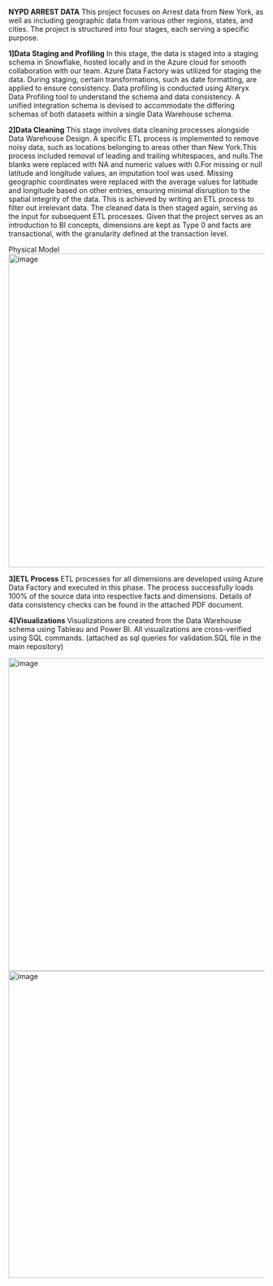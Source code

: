 **NYPD ARREST DATA**
This project focuses on Arrest data from New York, as well as including geographic data from various other regions, states, and cities. The project is structured into four stages, each serving a specific purpose.

**1]Data Staging and Profiling**
In this stage, the data is staged into a staging schema in Snowflake, hosted locally and in the Azure cloud for smooth collaboration with our team. Azure Data Factory was utilized for staging the data. During staging, certain transformations, such as date formatting, are applied to ensure consistency. Data profiling is conducted using Alteryx Data Profiling tool to understand the schema and data consistency. A unified integration schema is devised to accommodate the differing schemas of both datasets within a single Data Warehouse schema.

**2]Data Cleaning**
This stage involves data cleaning processes alongside Data Warehouse Design. A specific ETL process is implemented to remove noisy data, such as locations belonging to areas other than New York.This process included removal of leading and trailing whitespaces, and nulls.The blanks were replaced with NA and numeric values with 0.For missing or null latitude and longitude values, an imputation tool was used. Missing geographic coordinates were replaced with the average values for latitude and longitude based on other entries, ensuring minimal disruption to the spatial integrity of the data. This is achieved by writing an ETL process to filter out irrelevant data. The cleaned data is then staged again, serving as the input for subsequent ETL processes.
Given that the project serves as an introduction to BI concepts, dimensions are kept as Type 0 and facts are transactional, with the granularity defined at the transaction level.

Physical Model
<img width="616" alt="image" src="https://github.com/user-attachments/assets/c1370f3c-f274-46ed-add9-06020fee5116" />

**3]ETL Process**
ETL processes for all dimensions are developed using Azure Data Factory and executed in this phase. The process successfully loads 100% of the source data into respective facts and dimensions. Details of data consistency checks can be found in the attached PDF document.

**4]Visualizations**
Visualizations are created from the Data Warehouse schema using Tableau and Power BI. All visualizations are cross-verified using SQL commands. (attached as sql queries for validation.SQL file in the main repository)

<img width="615" alt="image" src="https://github.com/user-attachments/assets/d9b11013-e622-49cb-bc11-b13c2fb625d3" />
<img width="603" alt="image" src="https://github.com/user-attachments/assets/4d07ffa1-c2c2-4b6b-8bea-b3cc36e35012" />





